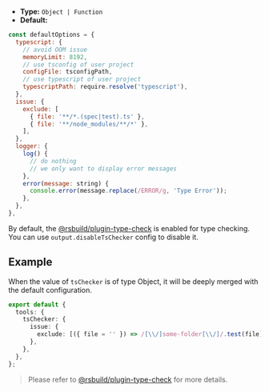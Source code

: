- **Type:** `Object | Function`
- **Default:**

```js
const defaultOptions = {
  typescript: {
    // avoid OOM issue
    memoryLimit: 8192,
    // use tsconfig of user project
    configFile: tsconfigPath,
    // use typescript of user project
    typescriptPath: require.resolve('typescript'),
  },
  issue: {
    exclude: [
      { file: '**/*.(spec|test).ts' },
      { file: '**/node_modules/**/*' },
    ],
  },
  logger: {
    log() {
      // do nothing
      // we only want to display error messages
    },
    error(message: string) {
      console.error(message.replace(/ERROR/g, 'Type Error'));
    },
  },
},
```

By default, the [@rsbuild/plugin-type-check](https://rsbuild.dev/plugins/list/plugin-type-check) is enabled for type checking. You can use `output.disableTsChecker` config to disable it.

## Example

When the value of `tsChecker` is of type Object, it will be deeply merged with the default configuration.

```ts
export default {
  tools: {
    tsChecker: {
      issue: {
        exclude: [({ file = '' }) => /[\\/]some-folder[\\/]/.test(file)],
      },
    },
  },
};
```

> Please refer to [@rsbuild/plugin-type-check](https://rsbuild.dev/plugins/list/plugin-type-check) for more details.
